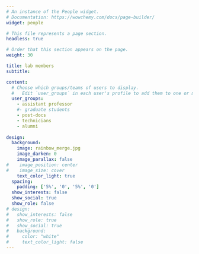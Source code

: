```yaml
---
# An instance of the People widget.
# Documentation: https://wowchemy.com/docs/page-builder/
widget: people

# This file represents a page section.
headless: true

# Order that this section appears on the page.
weight: 30

title: lab members
subtitle:

content:
  # Choose which groups/teams of users to display.
  #   Edit `user_groups` in each user's profile to add them to one or more of these groups.
  user_groups:
    - assistant professor
    #- graduate students
    - post-docs
    - technicians
    - alumni
    
design:
  background:
    image: rainbow_merge.jpg
    image_darken: 0
    image_parallax: false
#    image_position: center
#    image_size: cover
    text_color_light: true
  spacing:
    padding: ['5%', '0', '5%', '0']
  show_interests: false
  show_social: true
  show_role: false
# design:
#   show_interests: false
#   show_role: true
#   show_social: true
#   background:
#     color: "white"
#     text_color_light: false
---
```

